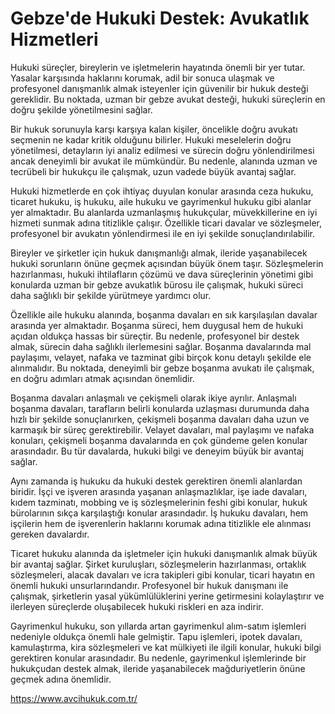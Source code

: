 # Gebze'de Hukuki Destek: Avukatlık Hizmetleri
Hukuki süreçler, bireylerin ve işletmelerin hayatında önemli bir yer tutar. Yasalar karşısında haklarını korumak, adil bir sonuca ulaşmak ve profesyonel danışmanlık almak isteyenler için güvenilir bir hukuk desteği gereklidir. Bu noktada, uzman bir gebze avukat desteği, hukuki süreçlerin en doğru şekilde yönetilmesini sağlar.

Bir hukuk sorunuyla karşı karşıya kalan kişiler, öncelikle doğru avukatı seçmenin ne kadar kritik olduğunu bilirler. Hukuki meselelerin doğru yönetilmesi, detayların iyi analiz edilmesi ve sürecin doğru yönlendirilmesi ancak deneyimli bir avukat ile mümkündür. Bu nedenle, alanında uzman ve tecrübeli bir hukukçu ile çalışmak, uzun vadede büyük avantaj sağlar.

Hukuki hizmetlerde en çok ihtiyaç duyulan konular arasında ceza hukuku, ticaret hukuku, iş hukuku, aile hukuku ve gayrimenkul hukuku gibi alanlar yer almaktadır. Bu alanlarda uzmanlaşmış hukukçular, müvekkillerine en iyi hizmeti sunmak adına titizlikle çalışır. Özellikle ticari davalar ve sözleşmeler, profesyonel bir avukatın yönlendirmesi ile en iyi şekilde sonuçlandırılabilir.

Bireyler ve şirketler için hukuk danışmanlığı almak, ileride yaşanabilecek hukuki sorunların önüne geçmek açısından büyük önem taşır. Sözleşmelerin hazırlanması, hukuki ihtilafların çözümü ve dava süreçlerinin yönetimi gibi konularda uzman bir gebze avukatlık bürosu ile çalışmak, hukuki süreci daha sağlıklı bir şekilde yürütmeye yardımcı olur.

Özellikle aile hukuku alanında, boşanma davaları en sık karşılaşılan davalar arasında yer almaktadır. Boşanma süreci, hem duygusal hem de hukuki açıdan oldukça hassas bir süreçtir. Bu nedenle, profesyonel bir destek almak, sürecin daha sağlıklı ilerlemesini sağlar. Boşanma davalarında mal paylaşımı, velayet, nafaka ve tazminat gibi birçok konu detaylı şekilde ele alınmalıdır. Bu noktada, deneyimli bir gebze boşanma avukatı ile çalışmak, en doğru adımları atmak açısından önemlidir.

Boşanma davaları anlaşmalı ve çekişmeli olarak ikiye ayrılır. Anlaşmalı boşanma davaları, tarafların belirli konularda uzlaşması durumunda daha hızlı bir şekilde sonuçlanırken, çekişmeli boşanma davaları daha uzun ve karmaşık bir süreç gerektirebilir. Velayet davaları, mal paylaşımı ve nafaka konuları, çekişmeli boşanma davalarında en çok gündeme gelen konular arasındadır. Bu tür davalarda, hukuki bilgi ve deneyim büyük bir avantaj sağlar.

Aynı zamanda iş hukuku da hukuki destek gerektiren önemli alanlardan biridir. İşçi ve işveren arasında yaşanan anlaşmazlıklar, işe iade davaları, kıdem tazminatı, mobbing ve iş sözleşmelerinin feshi gibi konular, hukuk bürolarının sıkça karşılaştığı konular arasındadır. İş hukuku davaları, hem işçilerin hem de işverenlerin haklarını korumak adına titizlikle ele alınması gereken davalardır.

Ticaret hukuku alanında da işletmeler için hukuki danışmanlık almak büyük bir avantaj sağlar. Şirket kuruluşları, sözleşmelerin hazırlanması, ortaklık sözleşmeleri, alacak davaları ve icra takipleri gibi konular, ticari hayatın en önemli hukuki unsurlarındandır. Profesyonel bir hukuk danışmanı ile çalışmak, şirketlerin yasal yükümlülüklerini yerine getirmesini kolaylaştırır ve ilerleyen süreçlerde oluşabilecek hukuki riskleri en aza indirir.

Gayrimenkul hukuku, son yıllarda artan gayrimenkul alım-satım işlemleri nedeniyle oldukça önemli hale gelmiştir. Tapu işlemleri, ipotek davaları, kamulaştırma, kira sözleşmeleri ve kat mülkiyeti ile ilgili konular, hukuki bilgi gerektiren konular arasındadır. Bu nedenle, gayrimenkul işlemlerinde bir hukukçudan destek almak, ileride yaşanabilecek mağduriyetlerin önüne geçmek adına önemlidir.

https://www.avcihukuk.com.tr/
